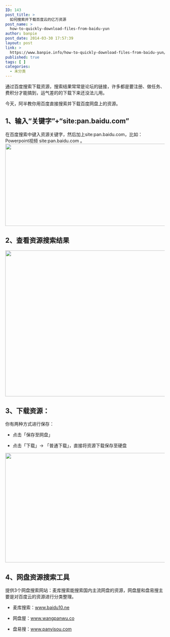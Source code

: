 ```yaml
---
ID: 143
post_title: >
  如何搜索并下载百度云的亿万资源
post_name: >
  how-to-quickly-download-files-from-baidu-yun
author: banpie
post_date: 2014-03-30 17:57:39
layout: post
link: >
  https://www.banpie.info/how-to-quickly-download-files-from-baidu-yun/
published: true
tags: [ ]
categories:
  - 未分类
---
```

通过百度搜索下载资源，搜索结果常常是论坛的链接，许多都是要注册、做任务、费积分才能搞到，运气差的的下载下来还没法儿用。

今天，阿半教你用百度直接搜索并下载百度网盘上的资源。

## 1、输入“关键字”+“site:pan.baidu.com”

在百度搜索中键入资源关键字，然后加上site:pan.baidu.com，比如：Powerpoint视频 site:pan.baidu.com 。<img class="alignnone size-full wp-image-1818" src="http://www.banpie.info/wp-content/uploads/2019/03/0-15.png" width="620" height="259" alt="" />

## 2、查看资源搜索结果

<img class="alignnone size-full wp-image-1819" src="http://www.banpie.info/wp-content/uploads/2019/03/0-16.png" width="620" height="460" alt="" />

## 3、下载资源：

你有两种方式进行保存：

*   点击「保存至网盘」

*   点击「下载」-> 「普通下载」，直接将资源下载保存至硬盘

<img class="alignnone size-full wp-image-1820" src="http://www.banpie.info/wp-content/uploads/2019/03/0-17.png" width="620" height="345" alt="" />

## 4、网盘资源搜索工具

提供3个网盘搜索网站：麦库搜索能搜索国内主流网盘的资源，网盘屋和盘易搜主要是对百度云的资源进行分类整理。

*   麦库搜索：www.baidu10.ne

*   网盘屋：www.wangpanwu.co

*   盘易搜：www.panyisou.com